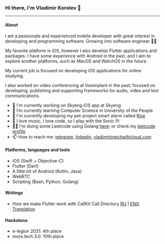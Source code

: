 ### Hi there, I'm Vladimir Korolev 👋
---

#### About

I am a passionate and experienced mobile developer with great interest in developing and programming software.
Growing into software engineer 💪🏻

My favorite platform is iOS, however I also develop Flutter applications and packages. I have some experience with Android in the past, and I aim to explore another platforms, such as MacOS and WatchOS in the future.

My current job is focused on developing iOS applications for online studying.

I also worked on video conferencing at Voximplant in the past; focused on developing, publishing and supporting frameworks for audio, video and text communications.

- 💎 I'm currently working on Skyeng iOS app at Skyeng
- 🌱 I’m currently learning Computer Science in University of the People
- 🦄 I'm currently developing my pet-project smart alarm called [Rise](https://github.com/VladimirBrejcha/Rise)
- 🦹 I love music, I love code, so I play with the Sonic Pi
- 🏌️‍♀️ I'm doing some Leetcode using Golang [here](https://github.com/VladimirBrejcha/leetcode_solutions); or check my [leetcode profile](https://leetcode.com/VladimirBrejcha/)
- 📫 How to reach me: [telegram](https://t.me/vladimirbrejcha), [linkedin](https://www.linkedin.com/in/vladimir-korolev/), vladimirbrejcha@icloud.com

#### Platforms, languages and tools
- iOS (Swift + Objective-C)
- Flutter (Dart)
- A little bit of Android (Kotlin, Java)
- WebRTC
- Scripting (Bash, Python, Golang)

#### Writings
- How we make Flutter work with CallKit Call Directory [RU](https://habr.com/ru/company/Voximplant/blog/553422/) | [ENG Translation](https://dev.to/imaximova/how-we-make-flutter-work-with-callkit-call-directory-5334)

#### Hackatons
- e-legion 2021: 4th place
- more.tech 3.0: 10th place

